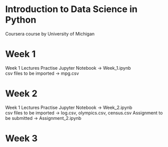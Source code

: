 # Introduction to Data Science in Python
Coursera course by University of Michigan

# Week 1
Week 1 Lectures Practise Jupyter Notebook -> Week_1.ipynb<br>
csv files to be imported -> mpg.csv

# Week 2
Week 1 Lectures Practise Jupyter Notebook -> Week_2.ipynb<br>
csv files to be imported -> log.csv, olympics.csv, census.csv
Assignment to be submitted -> Assignment_2.ipynb

# Week 3
